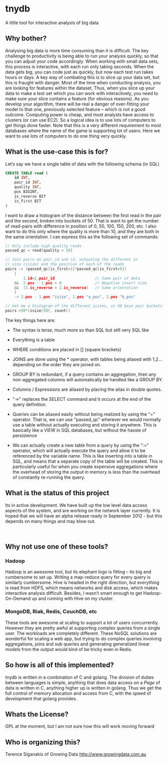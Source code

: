 # tnydb #

A little tool for interactive analysis of big data

## Why bother? ##

Analysing big data is more time consuming than it is difficult.  The key challenge to productivity is being able to run your analysis quickly, so that you can adjust your code accordingly.  When working with small data sets, this process is interactive, with each run only taking seconds.  When the data gets big, you can code just as quickly, but now each test run takes hours or days.
A key way of combating this is to slice up your data set, but this is fraught with danger.  Most of the time when conducting analysis, you are looking for features within the dataset.  Thus, when you slice up your data to make a test set which you can work with interactively, you need to make sure your slice contains a feature (for obvious reasons).  As you develop your algorithm, there will be real a danger of over-fitting your model to that one, previously selected feature – which is not a good outcome.
Computing power is cheap, and most analysts have access to clusters (or can use EC2).  So a logical idea is to use lots of computers to get things done faster.  Note that this is a very different requirement to most databases where the name of the game is supporting lot of users.  Here we want to use lots of computers to do one thing very quickly.
 

## What is the use-case this is for? ##

Let’s say we have a single table of data with the following schema (in SQL)

```sql
CREATE TABLE read (
	id INT,
	pair_id INT,
	quality INT,
	pos BIGINT,
	is_reverse BIT
	is_first BIT
)
```

I want to draw a histogram of the distance between the first read in the pair and the second, broken into buckets of 50.   That is want to get the number of read-pairs with difference in position of 0, 50, 100, 150, 200, etc.  I also want to do this only where the quality is more than 10, and they are both in the same orientation.
I can express this as the following set of commands:

```c
// Only include high quality reads
passed_qc = read[quality > 10]

// Join pairs on pair_id and id, outputing the different in 
// size (isize) and the position of each of the reads
pairs := (passed_qc[is_first=1]*passed_qc[is_first=0])
	[
		1.id=2.pair_id 					// Same pair of data
	&&	2.pos - 1.pos < 0 				// Negative insert size
	&& 	(1.is_reverse = 2.is_reverse)	// Same orientation
	]
	-> 2.pos - 1.pos "isize", 1.pos "a_pos", 2.pos "b_pos"

// Get me a histogram of the different isizes, in 50 base pair buckets
pairs->50*(isize/50), count() 
```


The key things here are:

 *	The syntax is terse, much more so than SQL but still very SQL like

 * 	Everything is a table

 * 	WHERE conditions are placed in [] (square brackets)

 * 	JOINS are done using the * operator, with tables being aliased with 1,2... depending on the order they are joined on.

 *	GROUP BY is redundant, if a query contains an aggregation, then any non-aggregated columns will automatically be handled like a GROUP BY.

 * 	Columns / Expressions are aliased by placing the alias in double quotes.

 * 	"->" replaces the SELECT command and it occurs at the end of the query definition.

 *	Queries can be aliased easily without being realized by using the "=" operator.  That is, we can use "passed_qc" wherever we would normally use a table without actually executing and storing it anywhere.  This is basically like a VIEW in SQL databases, but without the hassle of persistence

 *	We can actually create a new table from a query by using the ":=" operator, which will actually execute the query and allow it to be referenced by the variable name.  This is like inserting into a table in SQL, and means that a separate copy of the table will be created.  This is particularly useful for when you create expensive aggregations where the overhead of storing the output in memory is less than the overhead of constantly re-running the query.  


## What is the status of this project ##

Its in active development.  We have built up the low level data access aspects of the system, and are working on the network layer currently.  It is hoped that we will have an alpha release ready in September 2012 - but this depends on many things and may blow out. 

 
## Why not use one of these tools? ##

### Hadoop ###

Hadoop is an awesome tool, but its elephant logo is fitting – its big and cumbersome to set up.  Writing a map-reduce query for every query is similarly cumbersome.  Hive is headed in the right direction, but everything is read from HDFS, which means networks and disk access, which makes interactive analysis difficult.  Besides, I wasn’t smart enough to get Hadoop-On-Demand up and running with Hive on my cluster.

### MongoDB, Riak, Redis, CouchDB, etc ###

These tools are awesome at scaling to support a lot of users concurrently.  However they are pretty awful at supporting complex queries from a single user.  The workloads are completely different.  These NoSQL solutions are wonderful for scaling a web app, but trying to do complex queries involving aggregations, joins and sub queries and generating generalized linear models from the output would kind of be tricky even in Redis.


## So how is all of this implemented? ##

tnydb is written in a combination of C and golang.  The division of duties between languages is simple, anything that does data access on a _Page_ of data is written in C, anything higher up is written in golang.  Thus we get the full control of memory allocation and access from C, with the speed of development that golang provides.

## Whats the License? ##

GPL at the moment, but I am not sure how this will work moving forward

## Who is organizing this? ##

Terence Siganakis of Growing Data http://www.growingdata.com.au

